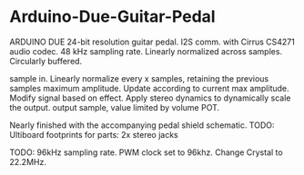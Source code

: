 # Arduino-Due-Guitar-Pedal

ARDUINO DUE 24-bit resolution guitar pedal.
I2S comm. with Cirrus CS4271 audio codec. 
48 kHz sampling rate.
Linearly normalized across samples.
Circularly buffered.

sample in.
Linearly normalize every x samples, retaining the previous samples maximum amplitude.  Update according to current max amplitude.
Modify signal based on effect.
Apply stereo dynamics to dynamically scale the output.
output sample, value limited by volume POT.



Nearly finished with the accompanying pedal shield schematic.
TODO: Ultiboard footprints for parts: 2x stereo jacks

TODO: 96kHz sampling rate.
PWM clock set to 96khz.  Change Crystal to 22.2MHz.
